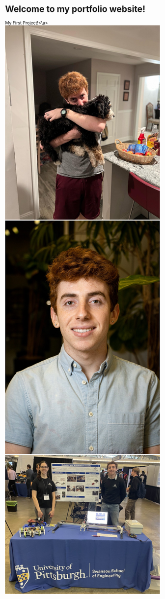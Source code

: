 # Welcome to my portfolio website!<br>
<a src="Project1.html">My First Project!<\a>
<img src="assets/images/bellaHug.jpg"><img src="assets/images/ProfessionalHeadshotFreshmanYear.jpg"><img src="assets/images/RoboticsDiscoveryDayOliviaAndMe.jpg">
